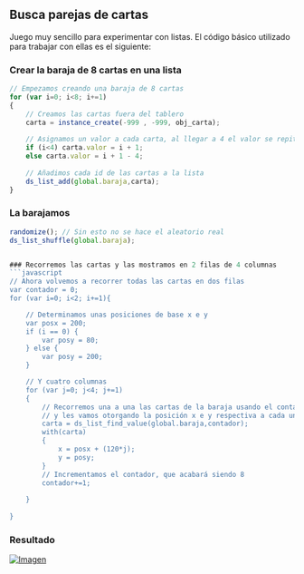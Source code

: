 ## Busca parejas de cartas
Juego muy sencillo para experimentar con listas. El código básico utilizado para trabajar con ellas es el siguiente:

### Crear la baraja de 8 cartas en una lista
```javascript
// Empezamos creando una baraja de 8 cartas
for (var i=0; i<8; i+=1)
{
    // Creamos las cartas fuera del tablero
    carta = instance_create(-999 , -999, obj_carta);
        
    // Asignamos un valor a cada carta, al llegar a 4 el valor se repite
    if (i<4) carta.valor = i + 1;
    else carta.valor = i + 1 - 4;
        
    // Añadimos cada id de las cartas a la lista
    ds_list_add(global.baraja,carta);
}

```

### La barajamos
```javascript
randomize(); // Sin esto no se hace el aleatorio real
ds_list_shuffle(global.baraja);


### Recorremos las cartas y las mostramos en 2 filas de 4 columnas 
```javascript
// Ahora volvemos a recorrer todas las cartas en dos filas
var contador = 0;
for (var i=0; i<2; i+=1){

    // Determinamos unas posiciones de base x e y
    var posx = 200;
    if (i == 0) {
        var posy = 80;
    } else {
        var posy = 200;
    }

    // Y cuatro columnas 
    for (var j=0; j<4; j+=1)
    {
        // Recorremos una a una las cartas de la baraja usando el contador
        // y les vamos otorgando la posición x e y respectiva a cada una      
        carta = ds_list_find_value(global.baraja,contador);
        with(carta)
        {
            x = posx + (120*j);
            y = posy;
        }
        // Incrementamos el contador, que acabará siendo 8
        contador+=1;
    
    }
    
}
```

### Resultado
[![Imagen](https://github.com/hcosta/referencia-gml/raw/master/aprendizaje/cartas/01_buscar_parejas.gmx/captura.jpg)](https://github.com/hcosta/referencia-gml/raw/master/aprendizaje/cartas/01_buscar_parejas.gmx/captura.jpg)
